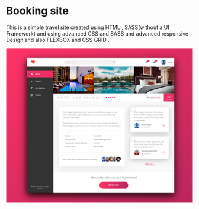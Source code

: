 # Booking site

This is a simple travel site created using HTML , SASS(without a UI Framework) and using advanced CSS and SASS and advanced responsive Design and also FLEXBOX and CSS GRID .

![screenshot](https://github.com/islamhassan1/2-Booking_site/blob/master/images/Booking-site.png?raw=true)

